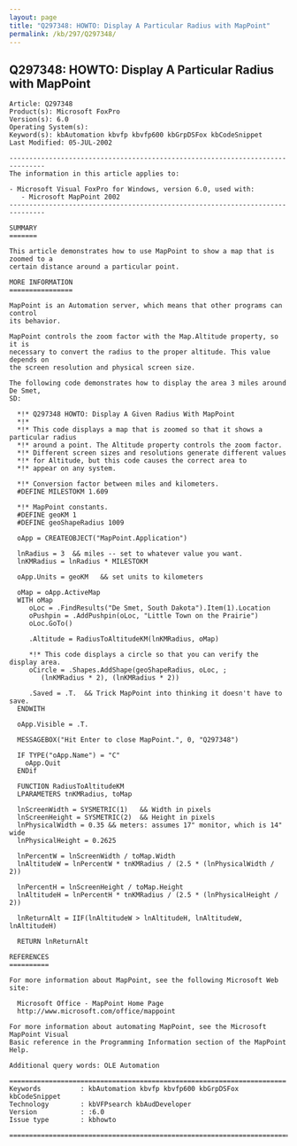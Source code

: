```yaml
---
layout: page
title: "Q297348: HOWTO: Display A Particular Radius with MapPoint"
permalink: /kb/297/Q297348/
---
```


## Q297348: HOWTO: Display A Particular Radius with MapPoint

	Article: Q297348
	Product(s): Microsoft FoxPro
	Version(s): 6.0
	Operating System(s): 
	Keyword(s): kbAutomation kbvfp kbvfp600 kbGrpDSFox kbCodeSnippet
	Last Modified: 05-JUL-2002
	
	-------------------------------------------------------------------------------
	The information in this article applies to:
	
	- Microsoft Visual FoxPro for Windows, version 6.0, used with:
	   - Microsoft MapPoint 2002 
	-------------------------------------------------------------------------------
	
	SUMMARY
	=======
	
	This article demonstrates how to use MapPoint to show a map that is zoomed to a
	certain distance around a particular point.
	
	MORE INFORMATION
	================
	
	MapPoint is an Automation server, which means that other programs can control
	its behavior.
	
	MapPoint controls the zoom factor with the Map.Altitude property, so it is
	necessary to convert the radius to the proper altitude. This value depends on
	the screen resolution and physical screen size.
	
	The following code demonstrates how to display the area 3 miles around De Smet,
	SD:
	
	  *!* Q297348 HOWTO: Display A Given Radius With MapPoint
	  *!*
	  *!* This code displays a map that is zoomed so that it shows a particular radius 
	  *!* around a point. The Altitude property controls the zoom factor. 
	  *!* Different screen sizes and resolutions generate different values 
	  *!* for Altitude, but this code causes the correct area to  
	  *!* appear on any system. 
	
	  *!* Conversion factor between miles and kilometers.
	  #DEFINE MILESTOKM 1.609
	
	  *!* MapPoint constants.
	  #DEFINE geoKM 1
	  #DEFINE geoShapeRadius 1009
	
	  oApp = CREATEOBJECT("MapPoint.Application")
	
	  lnRadius = 3	&& miles -- set to whatever value you want.
	  lnKMRadius = lnRadius * MILESTOKM
	          
	  oApp.Units = geoKM   && set units to kilometers
	
	  oMap = oApp.ActiveMap
	  WITH oMap
	     oLoc = .FindResults("De Smet, South Dakota").Item(1).Location
	     oPushpin = .AddPushpin(oLoc, "Little Town on the Prairie")
	     oLoc.GoTo()
	
	     .Altitude = RadiusToAltitudeKM(lnKMRadius, oMap)
	
	     *!* This code displays a circle so that you can verify the display area.  
	     oCircle = .Shapes.AddShape(geoShapeRadius, oLoc, ;
	        (lnKMRadius * 2), (lnKMRadius * 2))
	
	     .Saved = .T.  && Trick MapPoint into thinking it doesn't have to save.
	  ENDWITH
	
	  oApp.Visible = .T.
	
	  MESSAGEBOX("Hit Enter to close MapPoint.", 0, "Q297348")   
	
	  IF TYPE("oApp.Name") = "C"
	  	oApp.Quit
	  ENDif
	
	  FUNCTION RadiusToAltitudeKM
	  LPARAMETERS tnKMRadius, toMap 
	
	  lnScreenWidth = SYSMETRIC(1)   && Width in pixels
	  lnScreenHeight = SYSMETRIC(2)  && Height in pixels
	  lnPhysicalWidth = 0.35 && meters: assumes 17" monitor, which is 14" wide
	  lnPhysicalHeight = 0.2625
	
	  lnPercentW = lnScreenWidth / toMap.Width
	  lnAltitudeW = lnPercentW * tnKMRadius / (2.5 * (lnPhysicalWidth / 2))
	
	  lnPercentH = lnScreenHeight / toMap.Height
	  lnAltitudeH = lnPercentH * tnKMRadius / (2.5 * (lnPhysicalHeight / 2))
	
	  lnReturnAlt = IIF(lnAltitudeW > lnAltitudeH, lnAltitudeW, lnAltitudeH)
	
	  RETURN lnReturnAlt
	
	REFERENCES
	==========
	
	For more information about MapPoint, see the following Microsoft Web site:
	
	  Microsoft Office - MapPoint Home Page
	  http://www.microsoft.com/office/mappoint
	
	For more information about automating MapPoint, see the Microsoft MapPoint Visual
	Basic reference in the Programming Information section of the MapPoint Help.
	
	Additional query words: OLE Automation
	
	======================================================================
	Keywords          : kbAutomation kbvfp kbvfp600 kbGrpDSFox kbCodeSnippet 
	Technology        : kbVFPsearch kbAudDeveloper
	Version           : :6.0
	Issue type        : kbhowto
	
	=============================================================================
	
